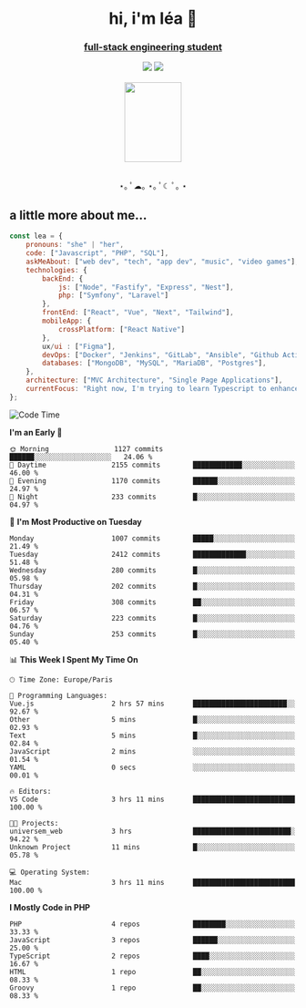 <h1 align="center">hi, i'm léa 🌙</h1>
<h3 align="center"><ins>full-stack engineering student</ins></h3>  
<div align="center">
  <a href="https://www.linkedin.com/in/lea-reiter22/"><img src="https://img.shields.io/badge/LinkedIn-0077B5?style=for-the-badge&logo=linkedin&logoColor=white"/></a>
  <a href="mailto:lea.reiter@outlook.fr"><img src="https://img.shields.io/badge/Contact-2A2A2A?style=for-the-badge&logo=minutemailer&logoColor=white"/></a>
</div>
<br>
  <div align="center">  <img src="https://github.com/xmnchild/xmnchild/blob/main/1702415560_StardewValleyHappyGreyCat.png" height="140" width="100"/>
</div>
<br>
  <p align="center">
                 ⋆｡ ﾟ☁︎｡ ⋆｡ ﾟ☾ ﾟ｡ ⋆
  </p>
  <h2>a little more about me...</h2>
  
```js
const lea = {
    pronouns: "she" | "her",
    code: ["Javascript", "PHP", "SQL"],
    askMeAbout: ["web dev", "tech", "app dev", "music", "video games"],
    technologies: {
        backEnd: {
            js: ["Node", "Fastify", "Express", "Nest"],
            php: ["Symfony", "Laravel"]
        },
        frontEnd: ["React", "Vue", "Next", "Tailwind"],
        mobileApp: {
            crossPlatform: ["React Native"]
        },
        ux/ui : ["Figma"],
        devOps: ["Docker", "Jenkins", "GitLab", "Ansible", "Github Actions"],
        databases: ["MongoDB", "MySQL", "MariaDB", "Postgres"],
    },
    architecture: ["MVC Architecture", "Single Page Applications"],
    currentFocus: "Right now, I'm trying to learn Typescript to enhance my Javascript development.",
};
```
<!--START_SECTION:waka-->
![Code Time](http://img.shields.io/badge/Code%20Time-94%20hrs%2039%20mins-blue)

**I'm an Early 🐤** 

```text
🌞 Morning                1127 commits        ██████░░░░░░░░░░░░░░░░░░░   24.06 % 
🌆 Daytime                2155 commits        ████████████░░░░░░░░░░░░░   46.00 % 
🌃 Evening                1170 commits        ██████░░░░░░░░░░░░░░░░░░░   24.97 % 
🌙 Night                  233 commits         █░░░░░░░░░░░░░░░░░░░░░░░░   04.97 % 
```
📅 **I'm Most Productive on Tuesday** 

```text
Monday                   1007 commits        █████░░░░░░░░░░░░░░░░░░░░   21.49 % 
Tuesday                  2412 commits        █████████████░░░░░░░░░░░░   51.48 % 
Wednesday                280 commits         █░░░░░░░░░░░░░░░░░░░░░░░░   05.98 % 
Thursday                 202 commits         █░░░░░░░░░░░░░░░░░░░░░░░░   04.31 % 
Friday                   308 commits         ██░░░░░░░░░░░░░░░░░░░░░░░   06.57 % 
Saturday                 223 commits         █░░░░░░░░░░░░░░░░░░░░░░░░   04.76 % 
Sunday                   253 commits         █░░░░░░░░░░░░░░░░░░░░░░░░   05.40 % 
```


📊 **This Week I Spent My Time On** 

```text
🕑︎ Time Zone: Europe/Paris

💬 Programming Languages: 
Vue.js                   2 hrs 57 mins       ███████████████████████░░   92.67 % 
Other                    5 mins              █░░░░░░░░░░░░░░░░░░░░░░░░   02.93 % 
Text                     5 mins              █░░░░░░░░░░░░░░░░░░░░░░░░   02.84 % 
JavaScript               2 mins              ░░░░░░░░░░░░░░░░░░░░░░░░░   01.54 % 
YAML                     0 secs              ░░░░░░░░░░░░░░░░░░░░░░░░░   00.01 % 

🔥 Editors: 
VS Code                  3 hrs 11 mins       █████████████████████████   100.00 % 

🐱‍💻 Projects: 
universem_web            3 hrs               ████████████████████████░   94.22 % 
Unknown Project          11 mins             █░░░░░░░░░░░░░░░░░░░░░░░░   05.78 % 

💻 Operating System: 
Mac                      3 hrs 11 mins       █████████████████████████   100.00 % 
```

**I Mostly Code in PHP** 

```text
PHP                      4 repos             ████████░░░░░░░░░░░░░░░░░   33.33 % 
JavaScript               3 repos             ██████░░░░░░░░░░░░░░░░░░░   25.00 % 
TypeScript               2 repos             ████░░░░░░░░░░░░░░░░░░░░░   16.67 % 
HTML                     1 repo              ██░░░░░░░░░░░░░░░░░░░░░░░   08.33 % 
Groovy                   1 repo              ██░░░░░░░░░░░░░░░░░░░░░░░   08.33 % 
```




<!--END_SECTION:waka-->
